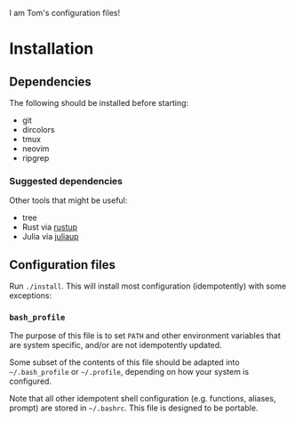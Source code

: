 I am Tom's configuration files!

# Installation

## Dependencies

The following should be installed before starting:

- git
- dircolors
- tmux
- neovim
- ripgrep

### Suggested dependencies

Other tools that might be useful:
- tree
- Rust via [rustup](https://rustup.rs/)
- Julia via [juliaup](https://github.com/JuliaLang/juliaup)

## Configuration files

Run `./install`. This will install most configuration (idempotently) with some exceptions:

### `bash_profile`
The purpose of this file is to set `PATH` and other environment variables that are system specific, and/or are not idempotently updated.

Some subset of the contents of this file should be adapted into `~/.bash_profile` or `~/.profile`,
depending on how your system is configured.

Note that all other idempotent shell configuration (e.g. functions, aliases, prompt) are stored in `~/.bashrc`.
This file is designed to be portable.

